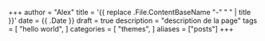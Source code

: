 +++
author = "Alex"
title = '{{ replace .File.ContentBaseName "-" " " | title }}'
date = {{ .Date }}
draft = true
description = "description de la page"
tags = [
    "hello world",
]
categories = [
    "themes",
]
aliases = ["posts"]
+++
